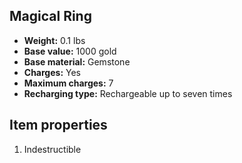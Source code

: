 ## Magical Ring
- **Weight:** 0.1 lbs
- **Base value:** 1000 gold
- **Base material:** Gemstone
- **Charges:** Yes
- **Maximum charges:** 7
- **Recharging type:** Rechargeable up to seven times
## Item properties
1. Indestructible
